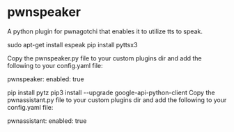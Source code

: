 # pwnspeaker
A python plugin for pwnagotchi that enables it to utilize tts to speak.

sudo apt-get install espeak
pip install pyttsx3

Copy the pwnspeaker.py file to your custom plugins dir and add the following to your config.yaml file:

pwnspeaker:
    enabled: true

pip install pytz
pip3 install --upgrade google-api-python-client
Copy the pwnassistant.py file to your custom plugins dir and add the following to your config.yaml file:

pwnassistant:
    enabled: true
